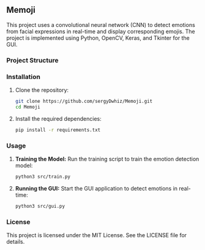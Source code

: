 ## Memoji

This project uses a convolutional neural network (CNN) to detect emotions from facial expressions in real-time and display corresponding emojis. The project is implemented using Python, OpenCV, Keras, and Tkinter for the GUI.

### Project Structure

### Installation

1. Clone the repository:
    ```sh
    git clone https://github.com/sergyDwhiz/Memoji.git
    cd Memoji
    ```

2. Install the required dependencies:
    ```sh
    pip install -r requirements.txt
    ```

### Usage

1. **Training the Model:**
    Run the training script to train the emotion detection model:
    ```sh
    python3 src/train.py
    ```

2. **Running the GUI:**
    Start the GUI application to detect emotions in real-time:
    ```sh
    python3 src/gui.py
    ```

### License

This project is licensed under the MIT License. See the LICENSE file for details.